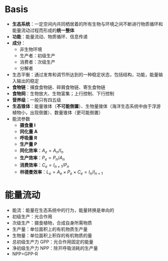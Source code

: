 # Basis
- **生态系统**：一定空间内共同栖居着的所有生物与环境之间不断进行物质循环和能量流动过程而形成的**统一整体**
- **功能**：能量流动、物质循环、信息传递
- **成分**：
	- 非生物环境
	- 生产者：初级生产
	- 消费者：次级生产
	- 分解者
- 生态平衡：通过发育和调节所达到的一种稳定状态，包括结构，功能，能量输入输出的稳定
- **食物链**：捕食食物链、碎屑食物链、寄生食物链
- **食物网**：生物放大、生物富集；上行控制、下行控制
- **营养级**：一般只有四五级
- **生态锥体**：能量锥体（**不可能倒置**）、生物量锥体（海洋生态系统中由于浮游植物小，出现倒置）、数量锥体（更可能倒置）
- 能流参数
	- **摄食量 I**
	- **同化量 A**
	- **呼吸量 R**
	- **生产量 P**
	- **同化效率**：$A_{e}=A_{n}/I_{n}$
	- **生产效率**：$P_e=P_{n}/A_{n}$
	- **消费效率**：$C_{e}=I_{n+1}/P_{n}$
	- **林德曼效率**：$L_e=A_{e}\times P_{e} \times C_{e}=I_{n}/I_{n+1}$
# 能量流动
- 能流：能量在生态系统中的行为，能量转换是单向的
- 初级生产：光合作用
- 次级生产：摄食植物，合成自身所需物质
- 生产量：单位面积上的有机物质生产量
- 生物量：单位面积上积存的有机物质的量
- 总初级生产力 GPP：光合作用固定的能量
- 净初级生产力 NPP：除开呼吸消耗的生产量
- NPP=GPP-R